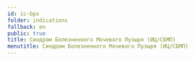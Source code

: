 ```yaml
---
id: ic-bps
folder: indications
fallback: en
public: true
title: Синдром Болезненного Мочевого Пузыря (ИЦ/СБМП)
menutitle: Синдром Болезненного Мочевого Пузыря (ИЦ/СБМП)
---
```

